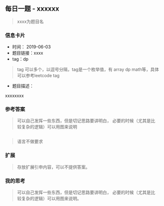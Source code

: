 ## 每日一题 - xxxxxx
> xxxx为题目名
### 信息卡片 

- 时间： 2019-06-03
- 题目链接：xxxx
- tag：dp
> tag 可以多个，以逗号分隔，tag是一个枚举值，有 array dp math等，具体可以参考leetcode tag
- 题目描述：

xxxxxxxx


### 参考答案
>可以自己发挥一些东西，但是切记思路要讲明白，
必要的时候（尤其是比较复杂的逻辑）可以用图来说明

```js


```
> 语言不做要求
### 扩展
> 存放扩展引申内容，可以不提供答案。
### 我的思考
> 可以自己发挥一些东西，但是切记思路要讲明白，
必要的时候（尤其是比较复杂的逻辑）可以用图来说明。


